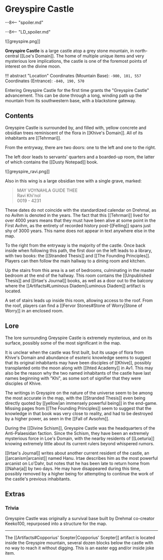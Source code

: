 # Greyspire Castle

--8<-- "spoiler.md"

--8<-- "LD_spoiler.md"

![[greyspire.png]]

**Greyspire Castle** is a large castle atop a grey stone mountain, in north-central [[Loe's Domain]]. The home of multiple unique items and very mysterious lore implications, the castle is one of the foremost points of interest on the divine moon.

!!! abstract "Location"
    Coordinates (Mountain Base): `-900, 101, 557` <br>
    Coordinates (Entrance): `-840, 190, 570`

Entering Greyspire Castle for the first time grants the "Greyspire Castle" advancement. This can be done through a long, winding path up the mountain from its southwestern base, with a blackstone gateway.

## Contents

Greyspire Castle is surrounded by, and filled with, yellow concrete and obsidian trees reminiscent of the flora in [[Khive's Domain]]. All of its inhabitants are [[Tehrmari]].

 From the entryway, there are two doors: one to the left and one to the right. 

The left door leads to servants' quarters and a boarded-up room, the latter of which contains the [[Dusty Notepad]] book. 

![[greyspire_ravi.png]]

Also in this wing is a large obsidian tree with a single grave, marked:

> MAY VOYNAHLA GUIDE THEE <br>
> Ravi Khi'nol <br>
> 0019 - 4231

These dates do not coincide with the standardized calendar on Drehmal, as no Avihm is denoted in the years. The fact that this [[Tehrmari]] lived for over 4000 years means that they must have been alive at some point in the First Avihm, as the entirety of recorded history post-[[Felling]] spans just shy of 3000 years. This name does not appear in text anywhere else in the map.

To the right from the entryway is the majority of the castle. Once back inside when following this path, the first door on the left leads to a library, with two books: the [[Stranded Thesis]] and [[The Founding Principles]]. Players can then follow the main hallway to a dining room and kitchen.

Up the stairs from this area is a set of bedrooms, culminating in the master bedroom at the end of the hallway. This room contains the [[Unpublished Thesis]] and [[Irtae's Journal]] books, as well as a door out to the balcony where the [[Artifacts#Luminous Diadem|Luminous Diadem]] artifact is located.

A set of stairs leads up inside this room, allowing access to the roof. From the roof, players can find a [[Fervor Stones#Stone of Worry|Stone of Worry]] in an enclosed room.

## Lore

The lore surrounding Greyspire Castle is extremely mysterious, and on its surface, possibly some of the most significant in the map.

It is unclear when the castle was first built, but its usage of flora from Khive's Domain and abundance of esoteric knowledge seems to suggest that its original inhabitants may have been disciples of [[Khive]], possibly transplanted onto the moon along with [[Ihted Academy]] in Av1. This may also be the reason why the two named inhabitants of the castle have last names beginning with "Khi", as some sort of signifier that they were disciples of Khive. 

The writings in Greyspire on the nature of the universe seem to be among the most accurate in the map, with the [[Stranded Thesis]] even being directly quoted by [[yellow|an immensely powerful being]] in the end-game. Missing pages from [[The Founding Principles]] seem to suggest that the knowledge in that book was very close to reality, and had to be destroyed by a higher power, as seen in the [[Fall of Avsohm]].

During the [[Divine Schism]], Greyspire Castle was the headquarters of the Anti-Palaesidan faction. Since the Schism, they have been an extremely mysterious force in Loe's Domain, with the nearby residents of [[Loeturia]] knowing extremely little about its current rulers beyond whispered rumors.

[[Irtae's Journal]] writes about another current resident of the castle, an [[arcanism|arcanist]] named Hanu. Irtae describes him as the most powerful arcanist on Lo'Dahr, but notes that he has been late to return home from [[Naharja]] by two days. He may have disappeared during this time, possibly removed by a higher being for attempting to continue the work of the castle's previous inhabitants.

## Extras

### Trivia

Greyspire Castle was originally a survival base built by Drehmal co-creator Keeko100, repurposed into a structure for the map. 

***

The [[Artifacts#Copporius' Scepter|Copporius' Scepter]] artifact is located inside the Greyspire mountain, several dozen blocks below the castle with no way to reach it without digging. This is an easter egg and/or inside joke item.
